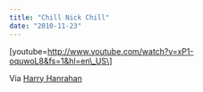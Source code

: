 ```yaml
---
title: "Chill Nick Chill"
date: "2010-11-23"
---
```


\[youtube=http://www.youtube.com/watch?v=xP1-oquwoL8&fs=1&hl=en\_US\]

Via [Harry Hanrahan](http://www.youtube.com/user/hh1edits)
